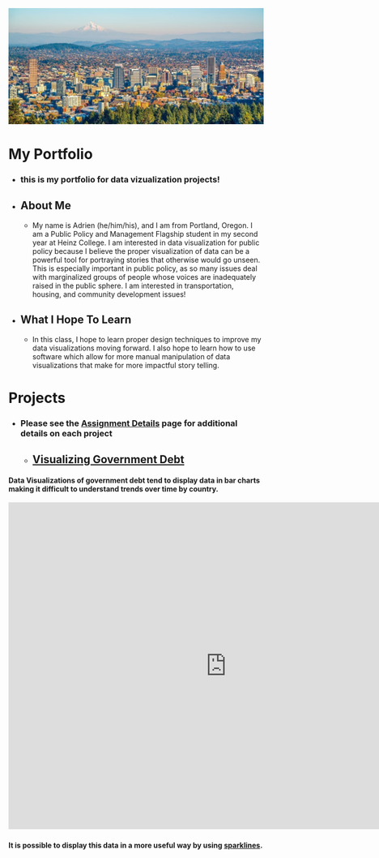 ![Portland Skyline](portland.jpeg)

# My Portfolio
  - ### this is my portfolio for data vizualization projects!

  - ## About Me
    - My name is Adrien (he/him/his), and I am from Portland, Oregon. I am a Public Policy and Management Flagship student in my second year at Heinz College. I am interested in data visualization for public policy because I believe the proper visualization of data can be a powerful tool for portraying stories that otherwise would go unseen. This is especially important in public policy, as so many issues deal with marginalized groups of people whose voices are inadequately raised in the public sphere. I am interested in transportation, housing, and community development issues!

  - ## What I Hope To Learn
    - In this class, I hope to learn proper design techniques to improve my data visualizations moving forward. I also hope to learn how to use software which allow for more manual manipulation of data visualizations that make for more impactful story telling. 


# Projects
- ### Please see the [Assignment Details](assignment_detail.md) page for additional details on each project

  - ## [Visualizing Government Debt](government_debt_visualization.md)

#### Data Visualizations of government debt tend to display data in bar charts making it difficult to understand trends over time by country.

<iframe src="https://data.oecd.org/chart/6S0N" width="860" height="645" style="border: 0" mozallowfullscreen="true" webkitallowfullscreen="true" allowfullscreen="true"><a href="https://data.oecd.org/chart/6S0N" target="_blank">OECD Chart: General government debt, Total, % of GDP, Annual, 2017</a></iframe>

#### It is possible to display this data in a more useful way by using [sparklines](https://www.edwardtufte.com/bboard/q-and-a-fetch-msg?msg_id=0001OR).

<div class="flourish-embed flourish-chart" data-src="visualisation/11691730"><script src="https://public.flourish.studio/resources/embed.js"></script></div>
